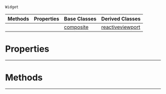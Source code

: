  `Widget`

|Methods|Properties|Base Classes|Derived Classes|
|---|---|---|---|
| | |[composite](https://plasmaengine.github.io/PlasmaDocs/Plasma1/C++/code_reference/class_reference/composite.md)|[reactiveviewport](https://plasmaengine.github.io/PlasmaDocs/Plasma1/C++/code_reference/class_reference/reactiveviewport.md)|


 #  Properties


---  
 #  Methods


---  
 

 